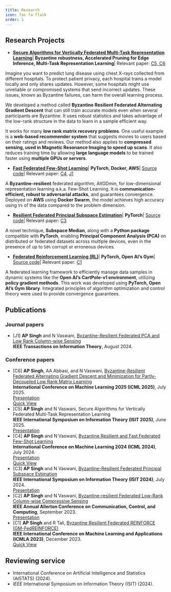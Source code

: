 ```yaml
---
title: Research
icon: fas fa-flask
order: 1
---
```

## Research Projects
- [**Secure Algorithms for Vertically Federated Multi-Task Representation Learning**](https://singhankitpratap.github.io/sap_files/isit_pres25.pdf)| **Byzantine robustness, Accelerated Pruning for Edge Inference, Multi-Task Representation Learning**| Relevant paper: [C5, C6](#conference-papers)
  
Imagine you want to predict lung disease using chest X-rays collected from different hospitals. To protect patient privacy, each hospital trains a model locally and only shares updates. However, some hospitals might use unreliable or compromised systems that send incorrect updates. These issues, known as Byzantine failures, can harm the overall learning process.

We developed a method called **Byzantine Resilient Federated Alternating Gradient Descent** that can still train accurate models even when several participants are Byzantine. It uses robust statistics and takes advantage of the low-rank structure in the data to learn in a sample efficient way.

It works for many **low rank matrix recovery problems**. One useful example is a **web-based recommender system** that suggests movies to users based on their ratings and reviews. Our method also applies to **compressed sensing, used in Magnetic Resonance Imaging to speed up scans**. It also reduces training time by allowing **large language models** to be trained faster using **multiple GPUs or servers**.

- [**Fast Federated Few-Shot Learning**](https://singhankitpratap.github.io/sap_files/icml_pres.pdf)| **PyTorch, Docker, AWS**| [Source code](https://github.com/singhankitpratap/Federated-ByzaltGDmin.git)| Relevant paper: [C4](#conference-papers), [J1](#journal-papers)
  
A **Byzantine-resilient** federated algorithm, AltGDmin, for low-dimensional representation learning a.k.a. Few-Shot Learning. It is **communication-efficient, robust to adversarial attacks**, and guarantees convergence. Deployed on **AWS** using **Docker Swarm**, the model achieves high accuracy using `5%` of the data compared to the problem dimension. 

- [**Resilient Federated Principal Subspace Estimation**](https://singhankitpratap.github.io/sap_files/isit_pres.pdf)| **PyTorch**| [Source code](https://github.com/singhankitpratap/subspace_median.git)| Relevant paper: [C3](#conference-papers)

A novel technique, **Subspace Median**, along with a **Python package** compatible with **PyTorch**, enabling **Principal Component Analysis (PCA)** on distributed or federated datasets across multiple devices, even in the presence of up to `50%` corrupt or erroneous devices.

- [**Federated Reinforcement Learning (RL)**](https://singhankitpratap.github.io/sap_files/fedreinf.pdf)| **PyTorch, Open AI’s Gym**| [Source code](https://github.com/singhankitpratap/fed_reinforce.git)| Relevant paper: [C1](#conference-papers)
  
A federated learning framework to efficiently manage data samples in dynamic systems like the **Open AI’s CartPole-v1 environment**, utilizing **policy gradient methods**. This work was developed using **PyTorch, Open AI’s Gym library**. Integrated principles of algorithm optimization and control theory were used to provide convergence guarantees.

## Publications
### Journal papers
- [J1] **AP Singh** and N Vaswani, [Byzantine-Resilient Federated PCA and Low Rank Column-wise Sensing](https://ieeexplore.ieee.org/abstract/document/10643192) \
  **IEEE Transactions on Information Theory**, August 2024.

### Conference papers
- [C6] **AP Singh**, AA Abbasi, and N Vaswani, [Byzantine-Resilient Federated Alternating Gradient Descent and Minimization for Partly-Decoupled Low Rank Matrix Learning](https://openreview.net/forum?id=iBOMvaa2aN) \
  **International Conference on Machine Learning 2025 (ICML 2025)**, July 2025.\
  [Presentation](https://singhankitpratap.github.io/sap_files/icml_pres25.pdf)\
  [Quick View](https://singhankitpratap.github.io/sap_files/ICML25.pdf)
- [C5] **AP Singh** and N Vaswani, Secure Algorithms for Vertically Federated Multi-Task Representation Learning\
  **IEEE International Symposium on Information Theory (ISIT 2025)**, June 2025.\
  [Presentation](https://singhankitpratap.github.io/sap_files/isit_pres25.pdf)
- [C4] **AP Singh** and N Vaswani, [Byzantine Resilient and Fast Federated Few-Shot Learning](https://proceedings.mlr.press/v235/singh24f.html) \
  **International Conference on Machine Learning 2024 (ICML 2024)**, July 2024.\
  [Presentation](https://singhankitpratap.github.io/sap_files/icml_pres.pdf)\
  [Quick View](https://singhankitpratap.github.io/sap_files/ICML.pdf)
- [C3] **AP Singh** and N Vaswani, [Byzantine-Resilient Federated Principal Subspace Estimation](https://ieeexplore.ieee.org/abstract/document/10619161) \
  **IEEE International Symposium on Information Theory (ISIT 2024)**, July 2024.\
  [Presentation](https://singhankitpratap.github.io/sap_files/isit_pres.pdf)
- [C2] **AP Singh** and N Vaswani, [Byzantine-resilient Federated Low-Rank Column-wise Compressive Sensing](https://ieeexplore.ieee.org/abstract/document/10313492) \
  **IEEE Annual Allerton Conference on Communication, Control, and Computing**, September 2023.\
  [Presentation](https://singhankitpratap.github.io/sap_files/allerton_pres.pdf)
- [C1] **AP Singh** and R Tali, [Byzantine Resilient Federated REINFORCE (GM-FedREINFORCE)](https://ieeexplore.ieee.org/abstract/document/10460041) \
  **IEEE International Conference on Machine Learning and Applications (ICMLA 2023)**, December 2023.\
  [Quick View](https://singhankitpratap.github.io/sap_files/fedreinf.pdf)

## Reviewing service
- International Conference on Artificial Intelligence and Statistics (AISTATS) (2024).
- *IEEE* International Symposium on Information Theory (ISIT) (2024).
